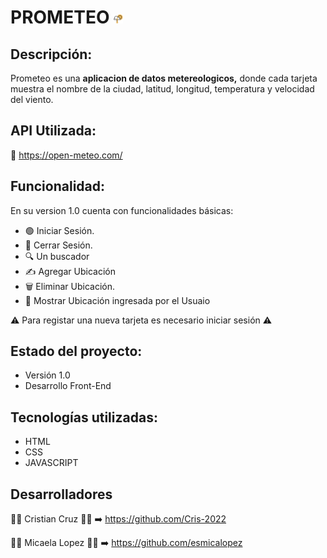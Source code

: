 # PROMETEO   <img src="./src/assets/logo.png" alt="Prometeo-Logo" width="3%" height="3%"/>

## Descripción:
Prometeo es una **aplicacion de datos metereologicos,** donde cada tarjeta muestra el nombre de la ciudad, latitud, longitud, temperatura y velocidad del viento.

## API Utilizada:
🔗 https://open-meteo.com/

## Funcionalidad:
En su version 1.0 cuenta con funcionalidades básicas:
- 🟢 Iniciar Sesión.
- 🔴 Cerrar Sesión.
- 🔍 Un buscador
- ✍️ Agregar Ubicación
- 🗑️ Eliminar Ubicación.
- 👀 Mostrar Ubicación ingresada por el Usuaio

⚠️ Para registar una nueva tarjeta es necesario iniciar sesión ⚠️

## Estado del proyecto:
- Versión 1.0
- Desarrollo Front-End

## Tecnologías utilizadas:
- HTML
- CSS
- JAVASCRIPT

## Desarrolladores
👨‍💻 Cristian Cruz 👨‍💻 ➡️ https://github.com/Cris-2022

👩‍💻 Micaela Lopez 👩‍💻 ➡️ https://github.com/esmicalopez
